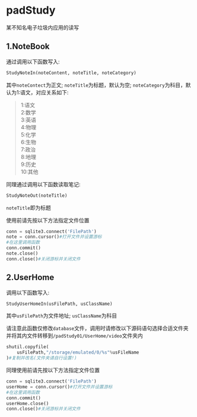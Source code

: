 # padStudy
某不知名电子垃圾内应用的读写

## 1.NoteBook
通过调用以下函数写入:
```python
StudyNoteIn(noteContent, noteTitle, noteCategory)
```
其中`noteContect`为正文; `noteTitle`为标题，默认为空; `noteCategory`为科目，默认为1:语文，对应关系如下:
>1:语文  
2:数学  
3:英语  
4:物理  
5:化学  
6:生物  
7:政治  
8:地理  
9:历史  
10:其他

同理通过调用以下函数读取笔记:
```python
StudyNoteOut(noteTitle)
```
`noteTitle`即为标题

使用前请先按以下方法指定文件位置
```python
conn = sqlite3.connect('FilePath')
note = conn.cursor()#打开文件并设置游标
#在这里调用函数
conn.commit()
note.close()
conn.close()#关闭游标并关闭文件
```

## 2.UserHome
调用以下函数写入:
```python
StudyUserHomeIn(usFilePath, usClassName)
```
其中`usFilePath`为文件地址; `usClassName`为科目

请注意此函数仅修改`database`文件，调用时请修改以下源码语句选择合适文件夹并将其内文件转移到`/padStudy01/UserHome/video`文件夹内
```python
shutil.copyfile(
	usFilePath,"/storage/emulated/0/%s"%usFileName
)#复制并改名(文件夹请自行设置!)
```
同理使用前请先按以下方法指定文件位置
```python
conn = sqlite3.connect('FilePath')
userHome = conn.cursor()#打开文件并设置游标
#在这里调用函数
conn.commit()
userHome.close()
conn.close()#关闭游标并关闭文件
```
